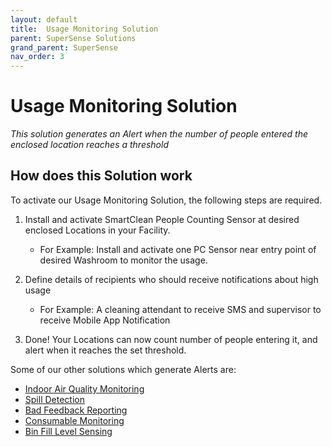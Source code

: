 ```yaml
---
layout: default
title:  Usage Monitoring Solution
parent: SuperSense Solutions
grand_parent: SuperSense
nav_order: 3
---
```

# Usage Monitoring Solution
*This solution generates an Alert when the number of people entered the enclosed location reaches a threshold*

## How does this Solution work
To activate our Usage Monitoring Solution, the following steps are required.

1. Install and activate SmartClean People Counting Sensor at desired enclosed Locations in your Facility.
   - For Example: Install and activate one PC Sensor near entry point of desired Washroom to monitor the usage.
   
2. Define details of recipients who should receive notifications about high usage
   - For Example: A cleaning attendant to receive SMS and supervisor to receive Mobile App Notification

3. Done! Your Locations can now count number of people entering it, and alert when it reaches the set threshold.

Some of our other solutions which generate Alerts are:
- [Indoor Air Quality Monitoring](/vcs_aq.html)
- [Spill Detection](/vcs_wd.html)
- [Bad Feedback Reporting](/vcs_fd.html)
- [Consumable Monitoring](/vcs_cmd.html)
- [Bin Fill Level Sensing](/vcs_bin.html)